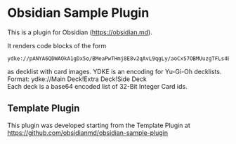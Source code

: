 # Obsidian Sample Plugin

This is a plugin for Obsidian (https://obsidian.md).

It renders code blocks of the form
```ydke
ydke://pANYA6QDWAOkA1gDx5o/BMeaPwTHmj8E8v2qAvL9qgLy/aoCxS7OBMUuzgTFLs4EVj7qBFY+6gRWPuoERaWvAkWlrwJFpa8CORMVAdG96ATRvegE0b3oBOsB+wTrAfsEznRXA6ab9AFZe2MEPqRxAR43ggEeN4IB/YmcBf2JnAX9iZwF1fbWANX21gDV9tYAIkiZACJImQAiSJkA+9wUAQ==!NaoqBY6sXAFWLQ4FfrikAYP4xwMzyWoFdr+1AzmHDACEROwDhETsA4RE7ANJkjQD6yv/AsJPQQBxxNgB!YHT3BGB09wRgdPcEryPeAK8j3gCvI94AxzRIA2DpMwJg6TMCe2QdAntkHQJ7ZB0Cb3bvAG927wBvdu8A!
```

as decklist with card images.
YDKE is an encoding for Yu-Gi-Oh decklists.
Format:
ydke://Main Deck!Extra Deck!Side Deck  
Each deck is a base64 encoded list of 32-Bit Integer Card ids.

## Template Plugin

This plugin was developed starting from the Template Plugin at https://github.com/obsidianmd/obsidian-sample-plugin
